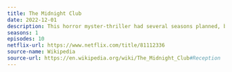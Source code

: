 ```yaml
---
title: The Midnight Club
date: 2022-12-01
description: This horror myster-thriller had several seasons planned, but was cancelled after just one.
seasons: 1
episodes: 10
netflix-url: https://www.netflix.com/title/81112336
source-name: Wikipedia  
source-url: https://en.wikipedia.org/wiki/The_Midnight_Club#Reception
---
```


